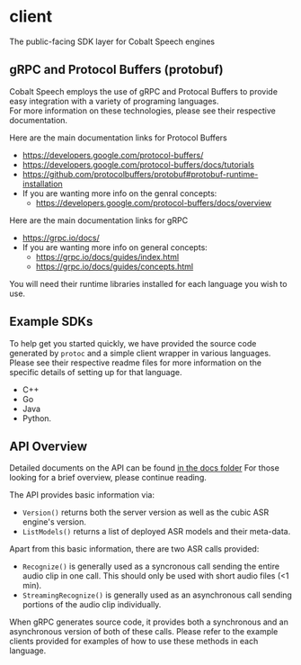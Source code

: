 # client
The public-facing SDK layer for Cobalt Speech engines

## gRPC and Protocol Buffers (protobuf)

Cobalt Speech employs the use of gRPC and Protocal Buffers to provide easy integration with a variety of programing languages.  
For more information on these technologies, please see their respective documentation.

Here are the main documentation links for Protocol Buffers
* https://developers.google.com/protocol-buffers/
* https://developers.google.com/protocol-buffers/docs/tutorials
* https://github.com/protocolbuffers/protobuf#protobuf-runtime-installation
* If you are wanting more info on the genral concepts:
  * https://developers.google.com/protocol-buffers/docs/overview

Here are the main documentation links for gRPC
* https://grpc.io/docs/
* If you are wanting more info on general concepts:
  * https://grpc.io/docs/guides/index.html
  * https://grpc.io/docs/guides/concepts.html

You will need their runtime libraries installed for each language you wish to use.

## Example SDKs

To help get you started quickly, we have provided the source code generated by `protoc` and a simple client wrapper in various languages.
Please see their respective readme files for more information on the specific details of setting up for that language.

* C++
* Go
* Java
* Python.

## API Overview

Detailed documents on the API can be found [in the docs folder](./docs) For those looking for a brief overview, please continue reading.

The API provides basic information via:
  * `Version()` returns both the server version as well as the cubic ASR engine's version.
  * `ListModels()` returns a list of deployed ASR models and their meta-data.

Apart from this basic information, there are two ASR calls provided:
  * `Recognize()` is generally used as a syncronous call sending the entire audio clip in one call.  This should only be used with short audio files (<1 min). 
  * `StreamingRecognize()` is generally used as an asynchronous call sending portions of the audio clip individually.

When gRPC generates source code, it provides both a synchronous and an asynchronous version of both of these calls.  Please refer to the example clients provided for examples of how to use these methods in each language.
